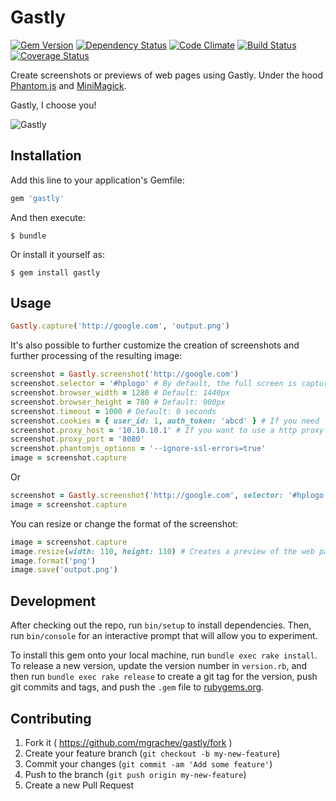 # Gastly

[![Gem Version](https://badge.fury.io/rb/gastly.svg)](http://badge.fury.io/rb/gastly)
[![Dependency Status](https://gemnasium.com/mgrachev/gastly.svg)](https://gemnasium.com/mgrachev/gastly)
[![Code Climate](https://codeclimate.com/github/mgrachev/gastly/badges/gpa.svg)](https://codeclimate.com/github/mgrachev/gastly)
[![Build Status](https://travis-ci.org/mgrachev/gastly.svg?branch=master)](https://travis-ci.org/mgrachev/gastly)
[![Coverage Status](https://coveralls.io/repos/github/mgrachev/gastly/badge.svg?branch=master)](https://coveralls.io/github/mgrachev/gastly?branch=master)

Create screenshots or previews of web pages using Gastly. Under the hood [Phantom.js](https://github.com/ariya/phantomjs/) and [MiniMagick](https://github.com/minimagick/minimagick).

Gastly, I choose you!

![Gastly](https://github.com/mgrachev/gastly/raw/master/gastly.png)

## Installation

Add this line to your application's Gemfile:

```ruby
gem 'gastly'
```

And then execute:

    $ bundle

Or install it yourself as:

    $ gem install gastly

## Usage

```ruby
Gastly.capture('http://google.com', 'output.png')
```

It's also possible to further customize the creation of screenshots and further processing of the resulting image:

```ruby
screenshot = Gastly.screenshot('http://google.com')
screenshot.selector = '#hplogo' # By default, the full screen is captured
screenshot.browser_width = 1280 # Default: 1440px
screenshot.browser_height = 780 # Default: 900px
screenshot.timeout = 1000 # Default: 0 seconds
screenshot.cookies = { user_id: 1, auth_token: 'abcd' } # If you need
screenshot.proxy_host = '10.10.10.1' # If you want to use a http proxy
screenshot.proxy_port = '8080'
screenshot.phantomjs_options = '--ignore-ssl-errors=true'
image = screenshot.capture
```

Or

```ruby
screenshot = Gastly.screenshot('http://google.com', selector: '#hplogo', timeout: 1000)
image = screenshot.capture
```

You can resize or change the format of the screenshot:

```ruby
image = screenshot.capture
image.resize(width: 110, height: 110) # Creates a preview of the web page
image.format('png')
image.save('output.png')
```

## Development

After checking out the repo, run `bin/setup` to install dependencies. Then, run `bin/console` for an interactive prompt that will allow you to experiment.

To install this gem onto your local machine, run `bundle exec rake install`. To release a new version, update the version number in `version.rb`, and then run `bundle exec rake release` to create a git tag for the version, push git commits and tags, and push the `.gem` file to [rubygems.org](https://rubygems.org).

## Contributing

1. Fork it ( https://github.com/mgrachev/gastly/fork )
2. Create your feature branch (`git checkout -b my-new-feature`)
3. Commit your changes (`git commit -am 'Add some feature'`)
4. Push to the branch (`git push origin my-new-feature`)
5. Create a new Pull Request

